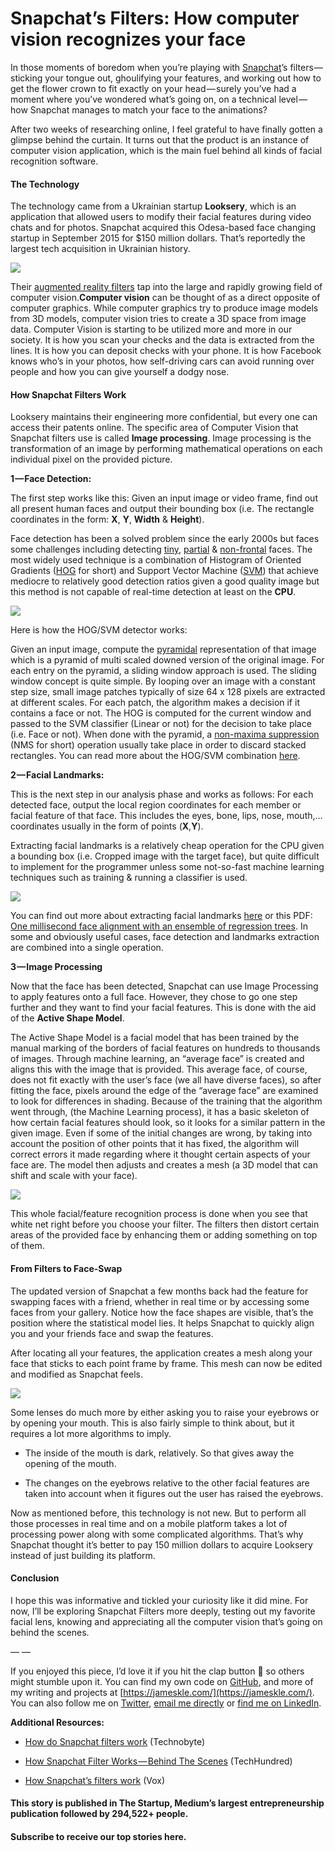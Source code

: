 # Snapchat’s Filters: How computer vision recognizes your face



In those moments of boredom when you’re playing with [Snapchat](https://www.snapchat.com/)’s filters — sticking your tongue out, ghoulifying your features, and working out how to get the flower crown to fit exactly on your head — surely you’ve had a moment where you’ve wondered what’s going on, on a technical level — how Snapchat manages to match your face to the animations?

After two weeks of researching online, I feel grateful to have finally gotten a glimpse behind the curtain. It turns out that the product is an instance of computer vision application, which is the main fuel behind all kinds of facial recognition software.

#### The Technology

The technology came from a Ukrainian startup **Looksery**, which is an application that allowed users to modify their facial features during video chats and for photos. Snapchat acquired this Odesa-based face changing startup in September 2015 for $150 million dollars. That’s reportedly the largest tech acquisition in Ukrainian history.

![](https://cdn-images-1.medium.com/max/1600/1*weCroGAyHfoZDK1h7ZOoDA.png)

Their [augmented reality filters](http://www.supreality.com/2016/04/13/snapchats-augmented-reality/#comment-1138) tap into the large and rapidly growing field of computer vision.**Computer vision** can be thought of as a direct opposite of computer graphics. While computer graphics try to produce image models from 3D models, computer vision tries to create a 3D space from image data. Computer Vision is starting to be utilized more and more in our society. It is how you scan your checks and the data is extracted from the lines. It is how you can deposit checks with your phone. It is how Facebook knows who’s in your photos, how self-driving cars can avoid running over people and how you can give yourself a dodgy nose.

#### How Snapchat Filters Work

Looksery maintains their engineering more confidential, but every one can access their patents online. The specific area of Computer Vision that Snapchat filters use is called **Image processing**. Image processing is the transformation of an image by performing mathematical operations on each individual pixel on the provided picture.

**1 — Face Detection:**

The first step works like this: Given an input image or video frame, find out all present human faces and output their bounding box (i.e. The rectangle coordinates in the form: **X**, **Y**, **Width** & **Height**).

Face detection has been a solved problem since the early 2000s but faces some challenges including detecting [tiny](https://arxiv.org/pdf/1612.04402.pdf), [partial](https://arxiv.org/pdf/1603.09364.pdf) & [non-frontal](http://ieeexplore.ieee.org/abstract/document/5459421/) faces. The most widely used technique is a combination of Histogram of Oriented Gradients ([HOG](https://en.wikipedia.org/wiki/Histogram_of_oriented_gradients) for short) and Support Vector Machine ([SVM](https://en.wikipedia.org/wiki/Support_vector_machine)) that achieve mediocre to relatively good detection ratios given a good quality image but this method is not capable of real-time detection at least on the **CPU**.

![](https://cdn-images-1.medium.com/max/1600/1*2-ezOTxM6wRtRG2FJ3eCbw.jpeg)

Here is how the HOG/SVM detector works:

Given an input image, compute the [pyramidal](https://en.wikipedia.org/wiki/Pyramid_(image_processing)) representation of that image which is a pyramid of multi scaled downed version of the original image. For each entry on the pyramid, a sliding window approach is used. The sliding window concept is quite simple. By looping over an image with a constant step size, small image patches typically of size 64 x 128 pixels are extracted at different scales. For each patch, the algorithm makes a decision if it contains a face or not. The HOG is computed for the current window and passed to the SVM classifier (Linear or not) for the decision to take place (i.e. Face or not). When done with the pyramid, a [non-maxima suppression](http://users.ecs.soton.ac.uk/msn/book/new_demo/nonmax/) (NMS for short) operation usually take place in order to discard stacked rectangles. You can read more about the HOG/SVM combination [here](https://dsp.stackexchange.com/questions/19187/head-detection-using-hog-and-svm).

**2 — Facial Landmarks:**

This is the next step in our analysis phase and works as follows: For each detected face, output the local region coordinates for each member or facial feature of that face. This includes the eyes, bone, lips, nose, mouth,… coordinates usually in the form of points (**X**,**Y**).

Extracting facial landmarks is a relatively cheap operation for the CPU given a bounding box (i.e. Cropped image with the target face), but quite difficult to implement for the programmer unless some not-so-fast machine learning techniques such as training & running a classifier is used.

![](https://cdn-images-1.medium.com/max/1600/1*vRXrawyNUUa_mLYR1Vf-dQ.jpeg)

You can find out more about extracting facial landmarks [here](http://www.learnopencv.com/facial-landmark-detection/) or this PDF: [One millisecond face alignment with an ensemble of regression trees](http://www.cv-foundation.org/openaccess/content_cvpr_2014/papers/Kazemi_One_Millisecond_Face_2014_CVPR_paper.pdf). In some and obviously useful cases, face detection and landmarks extraction are combined into a single operation.

**3 — Image Processing**

Now that the face has been detected, Snapchat can use Image Processing to apply features onto a full face. However, they chose to go one step further and they want to find your facial features. This is done with the aid of the **Active Shape Model**.

The Active Shape Model is a facial model that has been trained by the manual marking of the borders of facial features on hundreds to thousands of images. Through machine learning, an “average face” is created and aligns this with the image that is provided. This average face, of course, does not fit exactly with the user’s face (we all have diverse faces), so after fitting the face, pixels around the edge of the “average face” are examined to look for differences in shading. Because of the training that the algorithm went through, (the Machine Learning process), it has a basic skeleton of how certain facial features should look, so it looks for a similar pattern in the given image. Even if some of the initial changes are wrong, by taking into account the position of other points that it has fixed, the algorithm will correct errors it made regarding where it thought certain aspects of your face are. The model then adjusts and creates a mesh (a 3D model that can shift and scale with your face).

![](https://cdn-images-1.medium.com/max/1600/1*4xU_GUpNdFXLnrtMxCJOIg.jpeg)

This whole facial/feature recognition process is done when you see that white net right before you choose your filter. The filters then distort certain areas of the provided face by enhancing them or adding something on top of them.

#### From Filters to Face-Swap

The updated version of Snapchat a few months back had the feature for swapping faces with a friend, whether in real time or by accessing some faces from your gallery. Notice how the face shapes are visible, that’s the position where the statistical model lies. It helps Snapchat to quickly align you and your friends face and swap the features.

After locating all your features, the application creates a mesh along your face that sticks to each point frame by frame. This mesh can now be edited and modified as Snapchat feels.

![](https://cdn-images-1.medium.com/max/1600/1*YzfgVRCIUjfTUYE23VH9Ag.jpeg)

Some lenses do much more by either asking you to raise your eyebrows or by opening your mouth. This is also fairly simple to think about, but it requires a lot more algorithms to imply.

* The inside of the mouth is dark, relatively. So that gives away the opening of the mouth.

* The changes on the eyebrows relative to the other facial features are taken into account when it figures out the user has raised the eyebrows.

Now as mentioned before, this technology is not new. But to perform all those processes in real time and on a mobile platform takes a lot of processing power along with some complicated algorithms. That’s why Snapchat thought it’s better to pay 150 million dollars to acquire Looksery instead of just building its platform.

#### Conclusion

I hope this was informative and tickled your curiosity like it did mine. For now, I’ll be exploring Snapchat Filters more deeply, testing out my favorite facial lens, knowing and appreciating all the computer vision that’s going on behind the scenes.

— —

If you enjoyed this piece, I’d love it if you hit the clap button 👏 so others might stumble upon it. You can find my own code on [GitHub](https://github.com/khanhnamle1994), and more of my writing and projects at [https://jameskle.com/](https://jameskle.com/). You can also follow me on [Twitter](https://twitter.com/@james_aka_yale), [email me directly](mailto:khanhle.1013@gmail.com) or [find me on LinkedIn](http://www.linkedin.com/in/khanhnamle94).

**Additional Resources:**

* [How do Snapchat filters work](https://www.technobyte.org/2016/11/snapchat-filters-work/) (Technobyte)

* [How Snapchat Filter Works — Behind The Scenes](http://techundred.com/how-snapchat-filter-work/) (TechHundred)

* [How Snapchat’s filters work](https://www.youtube.com/watch?v=Pc2aJxnmzh0) (Vox)

#### This story is published in The Startup, Medium’s largest entrepreneurship publication followed by 294,522+ people.

#### Subscribe to receive our top stories here.

